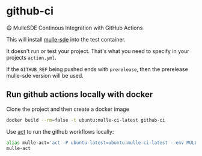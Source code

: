 # github-ci

😷  MulleSDE Continous Integration with GitHub Actions

This will install [mulle-sde](//mulle-sde.github.io) into the test container.

It doesn't run or test your project. That's what you need to specify in
your projects `action.yml`.

If the `GITHUB_REF` being pushed ends with `prerelease`, then the prerelease
mulle-sde version will be used. 


## Run github actions locally with docker

Clone the project and then create a docker image

``` bash
docker build --rm=false -t ubuntu:mulle-ci-latest github-ci
```


Use [act](//github.com/nektos/act) to run the github workflows locally:

``` bash
alias mulle-act='act -P ubuntu-latest=ubuntu:mulle-ci-latest --env MULLE_HOSTNAME=ci-prerelease'
mulle-act
```